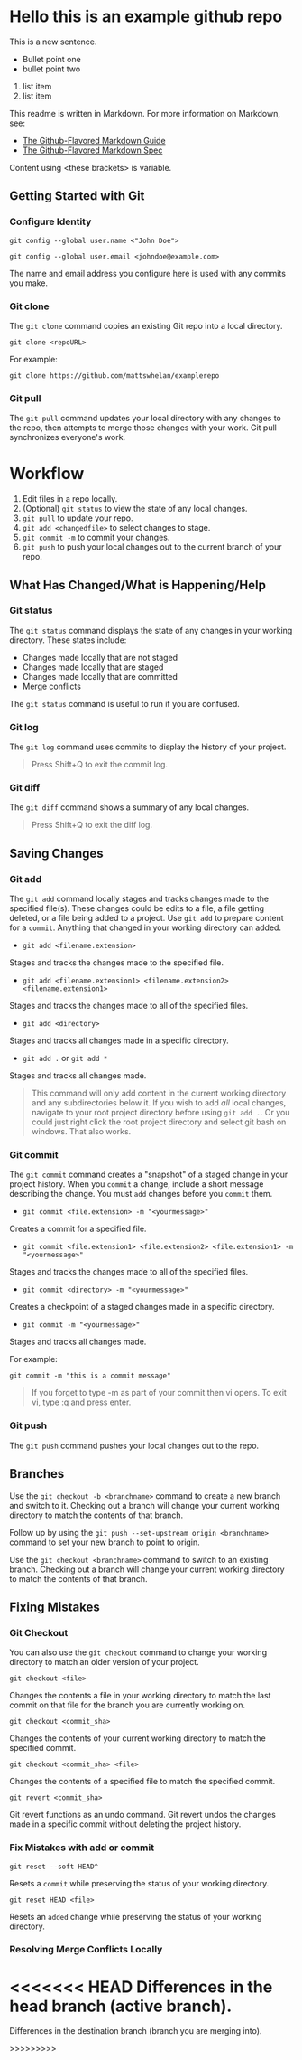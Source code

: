# Hello this is an example github repo
 
This is a new sentence.

* Bullet point one
* bullet point two

1. list item
2. list item


This readme is written in Markdown.
For more information on Markdown, see:
* [The Github-Flavored Markdown Guide](https://guides.github.com/features/mastering-markdown/)
* [The Github-Flavored Markdown Spec](https://github.github.com/gfm/)

Content using &lt;these brackets> is variable.


## Getting Started with Git
### Configure Identity
`git config --global user.name <"John Doe">`

`git config --global user.email <johndoe@example.com>`

The name and email address you configure here is used with any commits you make.

### Git clone
The `git clone` command copies an existing Git repo into a local directory.

`git clone <repoURL>`

For example:

`git clone https://github.com/mattswhelan/examplerepo`

### Git pull
The `git pull` command updates your local directory with any changes to the repo, then attempts to merge those changes with your work. Git pull synchronizes everyone's work.

# Workflow
1. Edit files in a repo locally.
2. (Optional) `git status` to view the state of any local changes.
3. `git pull` to update your repo.
4. `git add <changedfile>` to select changes to stage.
5. `git commit -m` to commit your changes.
6. `git push` to push your local changes out to the current branch of your repo.


## What Has Changed/What is Happening/Help
### Git status
The `git status` command displays the state of any changes in your working directory. These states include:
* Changes made locally that are not staged
* Changes made locally that are staged
* Changes made locally that are committed
* Merge conflicts

The `git status` command is useful to run if you are confused.

### Git log
The `git log` command uses commits to display the history of your project.

>Press Shift+Q to exit the commit log.

### Git diff
The `git diff` command shows a summary of any local changes.
>Press Shift+Q to exit the diff log.

## Saving Changes
### Git add
The `git add` command locally stages and tracks changes made to the specified file(s). These changes could be edits to a file, a file getting deleted, or a file being added to a project. Use `git add` to prepare content for a `commit`. Anything that changed in your working directory can added.

* `git add <filename.extension>`

Stages and tracks the changes made to the specified file.

* `git add <filename.extension1> <filename.extension2> <filename.extension1>`

Stages and tracks the changes made to all of the specified files.

* `git add <directory>`

Stages and tracks all changes made in a specific directory.

* `git add .` or `git add *`

Stages and tracks all changes made.

>This command will only add content in the current working directory and any subdirectories below it. If you wish to add _all_ local changes, navigate to your root project directory before using `git add .`. Or you could just right click the root project directory and select git bash on windows. That also works.


### Git commit
The `git commit` command creates a "snapshot" of a staged change in your project history. When you `commit` a change, include a short message describing the change. You must `add` changes before you `commit` them.


* `git commit <file.extension> -m "<yourmessage>"`

Creates a commit for a specified file.


* `git commit <file.extension1> <file.extension2> <file.extension1> -m "<yourmessage>"`

Stages and tracks the changes made to all of the specified files.

* `git commit <directory> -m "<yourmessage>"`

Creates a checkpoint of a staged changes made in a specific directory.


* `git commit -m "<yourmessage>"`

Stages and tracks all changes made.

For example:

`git commit -m "this is a commit message"`

>If you forget to type -m as part of your commit then vi opens. To exit vi, type :q and press enter.

### Git push
The `git push` command pushes your local changes out to the repo.

## Branches
Use the `git checkout -b <branchname>` command to create a new branch and switch to it. Checking out a branch will change your current working directory to match the contents of that branch.

Follow up by using the `git push --set-upstream origin <branchname>` command to set your new branch to point to origin.


Use the `git checkout <branchname>` command to switch to an existing branch. Checking out a branch will change your current working directory to match the contents of that branch.

## Fixing Mistakes
### Git Checkout
You can also use the `git checkout` command to change your working directory to match an older version of your project.


`git checkout <file>`

Changes the contents a file in your working directory to match the last commit on that file for the branch you are currently working on.


`git checkout <commit_sha>`

Changes the contents of your current working directory to match the specified commit.


`git checkout <commit_sha> <file>`

Changes the contents of a specified file to match the specified commit.


`git revert <commit_sha>`

Git revert functions as an undo command. Git revert undos the changes made in a specific commit without deleting the project history.

### Fix Mistakes with add or commit
`git reset --soft HEAD^`

Resets a `commit` while preserving the status of your working directory.


`git reset HEAD <file>`

Resets an `added` change while preserving the status of your working directory.

### Resolving Merge Conflicts Locally

<<<<<<< HEAD
Differences in the head branch (active branch).
========


Differences in the destination branch (branch you are merging into).

&gt;&gt;&gt;&gt;&gt;&gt;&gt;&gt;&gt;



<!--Get to this later

git commit -am "<yourmessage>"
adds and commits all current local changes.

git reset --hard HEAD~1

git reset --hard <commit_sha>

git merge --abort

git cherry-pick <commit_sha>

Remotes
git remote add origin
git push -u origin master

-->
